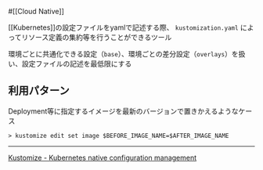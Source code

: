 #[[Cloud Native]]

[[Kubernetes]]の設定ファイルをyamlで記述する際、 `kustomization.yaml` によってリソース定義の集約等を行うことができるツール

環境ごとに共通化できる設定（`base`）、環境ごとの差分設定（`overlays`）を扱い、設定ファイルの記述を最低限にする

## 利用パターン

Deployment等に指定するイメージを最新のバージョンで置きかえるようなケース
```
> kustomize edit set image $BEFORE_IMAGE_NAME=$AFTER_IMAGE_NAME
```

---

[Kustomize - Kubernetes native configuration management](https://kustomize.io/)